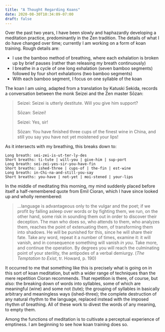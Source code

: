 ```yaml
---
title: "A Thought Regarding Koans"
date: 2020-08-30T10:34:09-07:00
draft: false
---
```


Over the past two years, I have been slowly and haphazardly developing a meditation practice, predominantly in the Zen tradition. The details of what I do have changed over time; currently I am working on a form of koan training. Rough details are:

* I use the bamboo method of breathing, where each exhalation is broken up by brief pauses (rather than releasing my breath continuously)
* I breathe in a cycle of one long exhalation (seven bamboo segments) followed by four short exhalations (two bamboo segments)
* With each bamboo segment, I focus on one syllable of the koan

The koan I am using, adapted from a translation by Katuski Sekida, records a conversation between the monk Seizei and the Zen master Sōzan:

> Seizei: Seizei is utterly destitute. Will you give him support?
> 
> Sōzan: Seizei!
> 
> Seizei: Yes, sir!
> 
> Sōzan: You have finished three cups of the finest wine in China, and still you say you have not yet moistened your lips!

As it intersects with my breathing, this breaks down to:

    Long breath: sei-zei-is-ut-ter-ly-des
    Short breaths: ti-tute | will-you | give-him | sup-port
    Long breath: sei-zei-yes-sir-you-have-fin
    Short breaths: ished-three | cups-of | the-fin | est-wine
    Long breath: in-Chi-na-and-still-you-say
    Short breaths: you-have | not-yet | moi-stened | your-lips

In the middle of meditating this morning, my mind suddenly placed before itself a half-remembered quote from Emil Cioran, which I have since looked up and wholly remembered:

> ...language is advantageous only to the vulgar and the poet; if we profit by falling asleep over words or by fighting them, we run, on the other hand, some risk in sounding them out in order to discover their deception. The man who does so, who attends to them, who analyzes them, reaches the point of extenuating them, of transforming them into shadows. He will be punished for this, since he will share their fate. Take any word, repeat it a number of times, examine it: it will vanish, and in consequence something will vanish *in you*. Take more, and continue the operation. By degrees you will reach the culminating point of your sterility, the antipodes of a verbal demiurgy. (*The Temptation to Exist*, tr. Howard, p. 190)

It occurred to me that something like this is precisely what is going on in this sort of koan meditation, but with a wider range of techniques than the mere repetition Cioran recommends. That repetition is there, of course, but also: the breaking down of words into syllables, some of which are meaningful (wine) and some not (tute); the grouping of syllables in basically arbitrary and meaningless ways (ished-three); the complete destruction of any natural rhythm to the language, replaced instead with the imposed rhythm of breathing. All of these work to divest the words of any meaning, to empty them.

Among the functions of meditation is to cultivate a perceptual experience of emptiness. I am beginning to see how koan training does so.